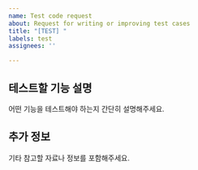 ```yaml
---
name: Test code request
about: Request for writing or improving test cases
title: "[TEST] "
labels: test
assignees: ''

---
```


## 테스트할 기능 설명
어떤 기능을 테스트해야 하는지 간단히 설명해주세요.

## 추가 정보
기타 참고할 자료나 정보를 포함해주세요.
